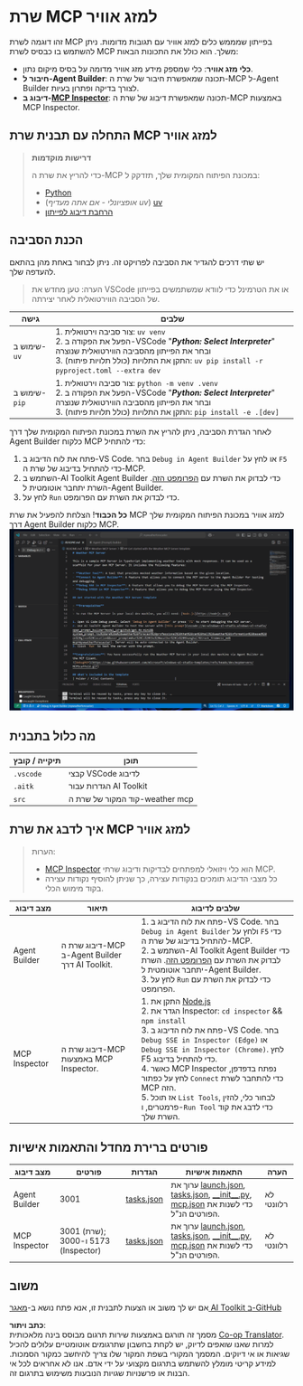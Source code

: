 <!--
CO_OP_TRANSLATOR_METADATA:
{
  "original_hash": "999c5e7623c1e2d5e5a07c2feb39eb67",
  "translation_date": "2025-06-10T06:33:26+00:00",
  "source_file": "10-StreamliningAIWorkflowsBuildingAnMCPServerWithAIToolkit/lab3/code/weather_mcp/README.md",
  "language_code": "he"
}
-->
# שרת MCP למזג אוויר

זהו דוגמה לשרת MCP בפייתון שמממש כלים למזג אוויר עם תגובות מדומות. ניתן להשתמש בו כבסיס לשרת MCP משלך. הוא כולל את התכונות הבאות:

- **כלי מזג אוויר**: כלי שמספק מידע מזג אוויר מדומה על בסיס מיקום נתון.
- **חיבור ל-Agent Builder**: תכונה שמאפשרת חיבור של שרת ה-MCP ל-Agent Builder לצורך בדיקה ופתרון בעיות.
- **דיבוג ב-[MCP Inspector](https://github.com/modelcontextprotocol/inspector)**: תכונה שמאפשרת דיבוג של שרת ה-MCP באמצעות MCP Inspector.

## התחלה עם תבנית שרת MCP למזג אוויר

> **דרישות מוקדמות**
>
> כדי להריץ את שרת ה-MCP במכונת הפיתוח המקומית שלך, תזדקק ל:
>
> - [Python](https://www.python.org/)
> - (*אופציונלי - אם אתה מעדיף uv*) [uv](https://github.com/astral-sh/uv)
> - [הרחבת דיבוג לפייתון](https://marketplace.visualstudio.com/items?itemName=ms-python.debugpy)

## הכנת הסביבה

יש שתי דרכים להגדיר את הסביבה לפרויקט זה. ניתן לבחור באחת מהן בהתאם להעדפה שלך.

> הערה: טען מחדש את VSCode או את הטרמינל כדי לוודא שמשתמשים בפייתון של הסביבה הווירטואלית לאחר יצירתה.

| גישה | שלבים |
| -------- | ----- |
| שימוש ב-`uv` | 1. צור סביבה וירטואלית: `uv venv` <br>2. הפעל את הפקודה ב-VSCode "***Python: Select Interpreter***" ובחר את הפייתון מהסביבה הווירטואלית שנוצרה <br>3. התקן את התלויות (כולל תלויות פיתוח): `uv pip install -r pyproject.toml --extra dev` |
| שימוש ב-`pip` | 1. צור סביבה וירטואלית: `python -m venv .venv` <br>2. הפעל את הפקודה ב-VSCode "***Python: Select Interpreter***" ובחר את הפייתון מהסביבה הווירטואלית שנוצרה<br>3. התקן את התלויות (כולל תלויות פיתוח): `pip install -e .[dev]` |

לאחר הגדרת הסביבה, ניתן להריץ את השרת במכונת הפיתוח המקומית שלך דרך Agent Builder כלקוח MCP כדי להתחיל:
1. פתח את לוח הדיבוג ב-VS Code. בחר `Debug in Agent Builder` או לחץ על `F5` כדי להתחיל בדיבוג של שרת ה-MCP.
2. השתמש ב-AI Toolkit Agent Builder כדי לבדוק את השרת עם [הפרומפט הזה](../../../../../../../../../../../open_prompt_builder). השרת יתחבר אוטומטית ל-Agent Builder.
3. לחץ על `Run` כדי לבדוק את השרת עם הפרומפט.

**כל הכבוד**! הצלחת להפעיל את שרת MCP למזג אוויר במכונת הפיתוח המקומית שלך דרך Agent Builder כלקוח MCP.
![DebugMCP](https://raw.githubusercontent.com/microsoft/windows-ai-studio-templates/refs/heads/dev/mcpServers/mcp_debug.gif)

## מה כלול בתבנית

| תיקייה / קובץ| תוכן                                     |
| ------------ | -------------------------------------------- |
| `.vscode`    | קבצי VSCode לדיבוג                   |
| `.aitk`      | הגדרות עבור AI Toolkit                |
| `src`        | קוד המקור של שרת ה-weather mcp   |

## איך לדבג את שרת MCP למזג אוויר

> הערות:
> - [MCP Inspector](https://github.com/modelcontextprotocol/inspector) הוא כלי ויזואלי למפתחים לבדיקות ודיבוג שרתי MCP.
> - כל מצבי הדיבוג תומכים בנקודות עצירה, כך שניתן להוסיף נקודות עצירה בקוד מימוש הכלי.

| מצב דיבוג | תיאור | שלבים לדיבוג |
| ---------- | ----------- | --------------- |
| Agent Builder | דיבוג שרת ה-MCP ב-Agent Builder דרך AI Toolkit. | 1. פתח את לוח הדיבוג ב-VS Code. בחר `Debug in Agent Builder` ולחץ על `F5` כדי להתחיל בדיבוג של שרת ה-MCP.<br>2. השתמש ב-AI Toolkit Agent Builder כדי לבדוק את השרת עם [הפרומפט הזה](../../../../../../../../../../../open_prompt_builder). השרת יתחבר אוטומטית ל-Agent Builder.<br>3. לחץ על `Run` כדי לבדוק את השרת עם הפרומפט. |
| MCP Inspector | דיבוג שרת ה-MCP באמצעות MCP Inspector. | 1. התקן את [Node.js](https://nodejs.org/)<br> 2. הגדר את Inspector: `cd inspector` && `npm install` <br> 3. פתח את לוח הדיבוג ב-VS Code. בחר `Debug SSE in Inspector (Edge)` או `Debug SSE in Inspector (Chrome)`. לחץ F5 כדי להתחיל בדיבוג.<br> 4. כאשר MCP Inspector נפתח בדפדפן, לחץ על כפתור `Connect` כדי להתחבר לשרת MCP הזה.<br> 5. אז תוכל `List Tools`, לבחור כלי, להזין פרמטרים, ו-`Run Tool` כדי לדבג את קוד השרת שלך.<br> |

## פורטים ברירת מחדל והתאמות אישיות

| מצב דיבוג | פורטים | הגדרות | התאמות אישיות | הערה |
| ---------- | ----- | ------------ | -------------- |-------------- |
| Agent Builder | 3001 | [tasks.json](../../../../../../10-StreamliningAIWorkflowsBuildingAnMCPServerWithAIToolkit/lab3/code/weather_mcp/.vscode/tasks.json) | ערוך את [launch.json](../../../../../../10-StreamliningAIWorkflowsBuildingAnMCPServerWithAIToolkit/lab3/code/weather_mcp/.vscode/launch.json), [tasks.json](../../../../../../10-StreamliningAIWorkflowsBuildingAnMCPServerWithAIToolkit/lab3/code/weather_mcp/.vscode/tasks.json), [\_\_init\_\_.py](../../../../../../10-StreamliningAIWorkflowsBuildingAnMCPServerWithAIToolkit/lab3/code/weather_mcp/src/__init__.py), [mcp.json](../../../../../../10-StreamliningAIWorkflowsBuildingAnMCPServerWithAIToolkit/lab3/code/weather_mcp/.aitk/mcp.json) כדי לשנות את הפורטים הנ"ל. | לא רלוונטי |
| MCP Inspector | 3001 (שרת); 5173 ו-3000 (Inspector) | [tasks.json](../../../../../../10-StreamliningAIWorkflowsBuildingAnMCPServerWithAIToolkit/lab3/code/weather_mcp/.vscode/tasks.json) | ערוך את [launch.json](../../../../../../10-StreamliningAIWorkflowsBuildingAnMCPServerWithAIToolkit/lab3/code/weather_mcp/.vscode/launch.json), [tasks.json](../../../../../../10-StreamliningAIWorkflowsBuildingAnMCPServerWithAIToolkit/lab3/code/weather_mcp/.vscode/tasks.json), [\_\_init\_\_.py](../../../../../../10-StreamliningAIWorkflowsBuildingAnMCPServerWithAIToolkit/lab3/code/weather_mcp/src/__init__.py), [mcp.json](../../../../../../10-StreamliningAIWorkflowsBuildingAnMCPServerWithAIToolkit/lab3/code/weather_mcp/.aitk/mcp.json) כדי לשנות את הפורטים הנ"ל.| לא רלוונטי |

## משוב

אם יש לך משוב או הצעות לתבנית זו, אנא פתח נושא ב-[מאגר AI Toolkit ב-GitHub](https://github.com/microsoft/vscode-ai-toolkit/issues)

**כתב ויתור**:  
מסמך זה תורגם באמצעות שירות תרגום מבוסס בינה מלאכותית [Co-op Translator](https://github.com/Azure/co-op-translator). למרות שאנו שואפים לדיוק, יש לקחת בחשבון שתרגומים אוטומטיים עלולים להכיל שגיאות או אי דיוקים. המסמך המקורי בשפת המקור שלו צריך להיחשב כמקור הסמכות. למידע קריטי מומלץ להשתמש בתרגום מקצועי על ידי אדם. אנו לא אחראים לכל אי הבנות או פרשנויות שגויות הנובעות משימוש בתרגום זה.